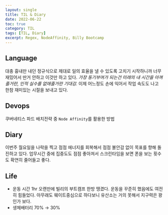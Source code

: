 ```yaml
---
layout: single
title: TIL & Diary
date: 2022-06-22
toc: true
category: TIL
tags: [TIL, Diary]
excerpt: Regex, NodeAffinity, Billy Bootcamp
---
```

## Language  
대충 흉내만 내던 정규식으로 제대로 일의 효율을 낼 수 있도록 고치기 시작하니까 너무 재밌어서 딴거 안하고 이것만 하고 있다. *가장 동기부여가 되는건 미래의 내 시간을 아껴줄거란, 인적 실수를 없애줄거란 기대감.* 이제 어느정도 손에 익어서 작업 속도도 나고 한참 재미있는 시절을 보내고 있다.

## Devops  
쿠버네티스 파드 배치전략 중 `Node Affinity`를 활용한 방법

## Diary  
이번주 월요일을 나락을 찍고 점점 에너지를 회복해서 점점 불안감 없이 목표를 향해 돌진하고 있다. 업무시간 중에 집중도도 점점 좋아져서 스크린타임을 보면 폰을 보는 횟수도 확연히 줄어들고 좋다.

## Life  
* 운동 시간 1hr 오랜만에 빌리의 부트캠프 한방 땡겼다. 운동을 꾸준히 했음에도 여전히 힘들었다. 아무래도 웨이트중심으로 하다보니 유산소는 거의 못해서 지구력은 꽝인가 보다.
* 생체배터리 70% → 30%
  